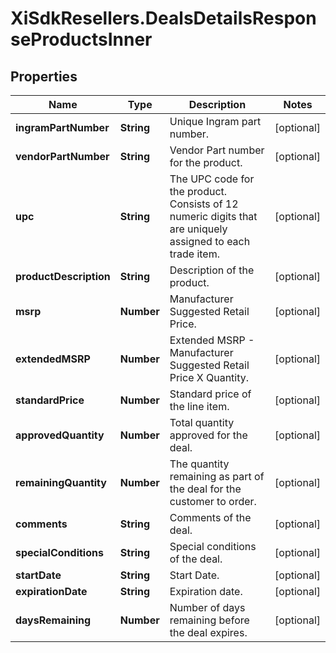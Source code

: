 # XiSdkResellers.DealsDetailsResponseProductsInner

## Properties

Name | Type | Description | Notes
------------ | ------------- | ------------- | -------------
**ingramPartNumber** | **String** | Unique Ingram part number. | [optional] 
**vendorPartNumber** | **String** | Vendor Part number for the product. | [optional] 
**upc** | **String** | The UPC code for the product. Consists of 12 numeric digits that are uniquely assigned to each trade item. | [optional] 
**productDescription** | **String** | Description of the product. | [optional] 
**msrp** | **Number** | Manufacturer Suggested Retail Price. | [optional] 
**extendedMSRP** | **Number** | Extended MSRP - Manufacturer Suggested Retail Price X Quantity. | [optional] 
**standardPrice** | **Number** | Standard price of the line item. | [optional] 
**approvedQuantity** | **Number** | Total quantity approved for the deal. | [optional] 
**remainingQuantity** | **Number** | The quantity remaining as part of the deal for the customer to order. | [optional] 
**comments** | **String** | Comments of the deal. | [optional] 
**specialConditions** | **String** | Special conditions of the deal. | [optional] 
**startDate** | **String** | Start Date. | [optional] 
**expirationDate** | **String** | Expiration date. | [optional] 
**daysRemaining** | **Number** | Number of days remaining before the deal expires. | [optional] 


